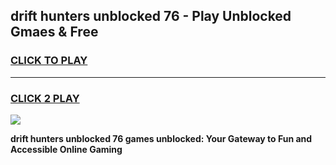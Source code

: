 
## drift hunters unblocked 76 - Play Unblocked Gmaes & Free
<h3>
<a href="https://premium.freeplayer.one?title=drift_hunters_unblocked_76&ref=19F">CLICK TO PLAY</a></h3>
<hr>

<h3>
<a href="https://premium.freeplayer.one?title=drift_hunters_unblocked_76&ref=19F">CLICK 2 PLAY</a>
  
</h3>

<a href="https://premium.freeplayer.one?title=drift_hunters_unblocked_76&ref=19F/"><img src="https://clearcache.store/games.png"></a>


**drift hunters unblocked 76 games unblocked: Your Gateway to Fun and Accessible Online Gaming**
